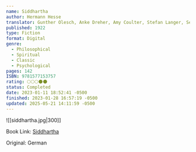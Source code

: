 ```yaml
---
name: Siddhartha
author: Hermann Hesse
translator: Gunther Olesch, Anke Dreher, Amy Coulter, Stefan Langer, Semyon Chaichenets
published: 1922
type: Fiction
format: Digital
genre:
  - Philosophical
  - Spiritual
  - Classic
  - Psychological
pages: 142
ISBN: 9781577153757
rating: 🌕🌕🌕🌑🌑
status: Completed
date: 2023-01-11 18:52:41 -0500
finished: 2023-01-28 16:57:19 -0500
updated: 2025-05-21 14:11:59 -0500
---
```


![[siddhartha.jpg|300]]

Book Link: [Siddhartha](https://www.goodreads.com/book/show/52036.Siddhartha)

Original: German
